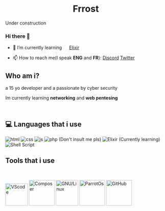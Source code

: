 <h1 align="center">Frrost</h1>

Under construction



### Hi there 👋




- 🌱 I’m currently learning <img width='15px'  src='https://user-images.githubusercontent.com/69601054/121210976-a75edd00-c86b-11eb-88e3-e2b38f924acc.png'> [Elixir](https://elixir-lang.org/)

- 📫 How to reach me(I speak <b>ENG</b> and <b>FR</b>): [Discord](https://discord.com/users/730434388533313596) [Twitter](https://twitter.com/Frrost5)




<!--
**Frrosst/Frrosst** is a ✨ _special_ ✨ repository because its `README.md` (this file) appears on your GitHub profile.
-->





## Who am i?


<p>a 15 yo developer and a passionate by cyber security </p>
<p>Im currently learning <b>networking</b> and <b>web pentesing</b></p>
<br>

## 💻 Languages that i use

<p>
  <img alt="html" src="https://img.shields.io/badge/HTML5-E34F26?style=for-the-badge&logo=html5&logoColor=white" />
  <img alt="css" src="https://img.shields.io/badge/CSS3-1572B6?style=for-the-badge&logo=css3&logoColor=white" />
  <img alt="js" src="https://img.shields.io/badge/JavaScript-F7DF1E?style=for-the-badge&logo=javascript&logoColor=black" />
  <img alt="php (Don't insult me pls)"src ="https://img.shields.io/badge/PHP-777BB4?style=for-the-badge&logo=php&logoColor=white">
  <img alt="Elixir (Currently learning)" src="https://img.shields.io/badge/Elixir-4B275F?style=for-the-badge&logo=elixir&logoColor=white">
  <img alt="Shell Script" src="https://img.shields.io/badge/Shell_Script-121011?style=for-the-badge&logo=gnu-bash&logoColor=white">

</p>


## Tools that i use
<br>

<p align='left'>
  <img alt="VScode" src='https://user-images.githubusercontent.com/69601054/121349508-2100d480-c919-11eb-89f6-4a980bf80c62.png' width='70px' height='70px'> 
  <img alt="Composer" src='https://user-images.githubusercontent.com/69601054/115420070-60008c80-a1ea-11eb-8430-2f57d6ded15b.png' width='80px' height='80px'>
  <img alt="GNU/Linux" src='https://user-images.githubusercontent.com/69601054/115152815-459ba700-a062-11eb-8278-5ee1c734453e.png' width='70px' height='80px'>
  <img alt='ParrotOs' src='https://user-images.githubusercontent.com/69601054/115420926-12385400-a1eb-11eb-8b84-5d526544678d.png' width='80px' height='80px'>  
  <img alt='GitHub' src='https://user-images.githubusercontent.com/69601054/121349351-ebf48200-c918-11eb-8ed7-55e422262c8f.png' width='80px' height='80px'>
  
</p>

<br>




